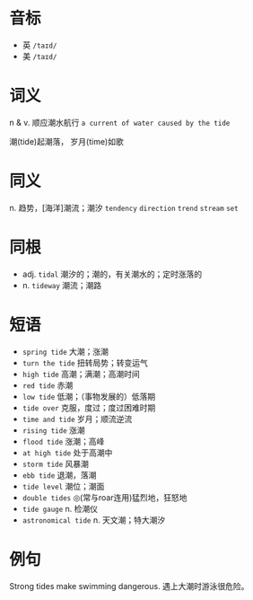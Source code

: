 # 音标

- 英 `/taɪd/`
- 美 `/taɪd/`

# 词义

n & v. 顺应潮水航行
`a current of water caused by the tide`



潮(tide)起潮落， 岁月(time)如歌

# 同义

n. 趋势，[海洋]潮流；潮汐
`tendency` `direction` `trend` `stream` `set`

# 同根

- adj. `tidal` 潮汐的；潮的，有关潮水的；定时涨落的
- n. `tideway` 潮流；潮路

# 短语

- `spring tide` 大潮；涨潮
- `turn the tide` 扭转局势；转变运气
- `high tide` 高潮；满潮；高潮时间
- `red tide` 赤潮
- `low tide` 低潮；（事物发展的）低落期
- `tide over` 克服，度过；度过困难时期
- `time and tide` 岁月；顺流逆流
- `rising tide` 涨潮
- `flood tide` 涨潮；高峰
- `at high tide` 处于高潮中
- `storm tide` 风暴潮
- `ebb tide` 退潮，落潮
- `tide level` 潮位；潮面
- `double tides` ◎(常与roar连用)猛烈地，狂怒地
- `tide gauge` n. 检潮仪
- `astronomical tide` n. 天文潮；特大潮汐

# 例句

Strong tides make swimming dangerous.
遇上大潮时游泳很危险。


